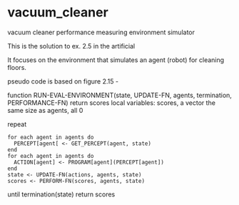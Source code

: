 # vacuum_cleaner
vacuum cleaner performance measuring environment simulator

This is the solution to ex. 2.5 in the artificial

It focuses on the environment that simulates an agent (robot) for cleaning floors.


pseudo code is based on figure 2.15 - 

function RUN-EVAL-ENVIRONMENT(state, UPDATE-FN, agents, termination, PERFORMANCE-FN) return scores
  local variables: scores, a vector the same size as agents, all 0
  
  repeat
  
    for each agent in agents do
      PERCEPT[agent[ <- GET_PERCEPT(agent, state)
    end
    for each agent in agents do
      ACTION[agent] <- PROGRAM[agent](PERCEPT[agent])
    end
    state <- UPDATE-FN(actions, agents, state)
    scores <- PERFORM-FN(scores, agents, state)
    
  until termination(state)
  return scores
  
